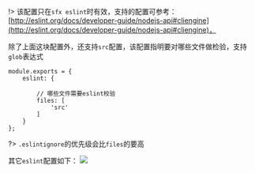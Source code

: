 !> 该配置只在`sfx eslint`时有效，支持的配置可参考：[http://eslint.org/docs/developer-guide/nodejs-api#cliengine](http://eslint.org/docs/developer-guide/nodejs-api#cliengine)，

除了上面这块配置外，还支持`src`配置，该配置指明要对哪些文件做检验，支持`glob`表达式

    module.exports = {
        eslint: {

            // 哪些文件需要eslint校验
            files: [
                'src'
            ]
        }
    };

?> `.eslintignore`的优先级会比`files`的要高

其它`eslint`配置如下：
![](http://200.200.151.26/blog/wp-content/uploads/2017/06/RTX截图未命名.png)